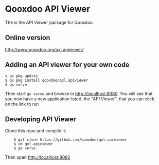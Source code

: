 # Qooxdoo API Viewer

The is the API Viewer package for Qooxdoo. 

## Online version

http://www.qooxdoo.org/qxl.apiviewer/ 

## Adding an API viewer for your own code
```
$ qx pkg update
$ qx pkg install qooxdoo/qxl.apiviewer
$ qx serve 
```
Then start `qx serve` and browse to [http://localhost:8080](http://localhost:8080).  You will see that you now have a new application listed, the "API Viewer", that you can click on the link to run

## Developing API Viewer
Clone this repo and compile it:

```
    $ git clone https://github.com/qooxdoo/qxl.apiviewer
    $ cd qxl.apiviewer
    $ qx serve
```
Then open [http://localhost:8080](http://localhost:8080)


